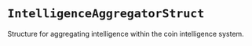 # `IntelligenceAggregatorStruct`

Structure for aggregating intelligence within the coin intelligence system.
